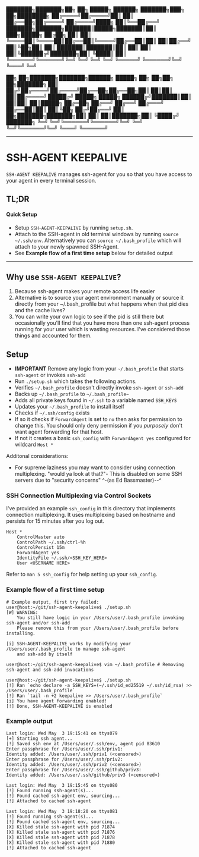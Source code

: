 ███████╗███████╗██╗  ██╗       █████╗  ██████╗ ███████╗███╗   ██╗████████╗
██╔════╝██╔════╝██║  ██║      ██╔══██╗██╔════╝ ██╔════╝████╗  ██║╚══██╔══╝
███████╗███████╗███████║█████╗███████║██║  ███╗█████╗  ██╔██╗ ██║   ██║
╚════██║╚════██║██╔══██║╚════╝██╔══██║██║   ██║██╔══╝  ██║╚██╗██║   ██║
███████║███████║██║  ██║      ██║  ██║╚██████╔╝███████╗██║ ╚████║   ██║
╚══════╝╚══════╝╚═╝  ╚═╝      ╚═╝  ╚═╝ ╚═════╝ ╚══════╝╚═╝  ╚═══╝   ╚═╝

██╗  ██╗███████╗███████╗██████╗  █████╗ ██╗     ██╗██╗   ██╗███████╗
██║ ██╔╝██╔════╝██╔════╝██╔══██╗██╔══██╗██║     ██║██║   ██║██╔════╝
█████╔╝ █████╗  █████╗  ██████╔╝███████║██║     ██║██║   ██║█████╗
██╔═██╗ ██╔══╝  ██╔══╝  ██╔═══╝ ██╔══██║██║     ██║╚██╗ ██╔╝██╔══╝
██║  ██╗███████╗███████╗██║     ██║  ██║███████╗██║ ╚████╔╝ ███████╗
╚═╝  ╚═╝╚══════╝╚══════╝╚═╝     ╚═╝  ╚═╝╚══════╝╚═╝  ╚═══╝  ╚══════╝

-------
# SSH-AGENT KEEPALIVE
`SSH-AGENT KEEPALIVE` manages ssh-agent for you so that you have access to
your agent in every terminal session.

## TL;DR
#### Quick Setup
- Setup `SSH-AGENT-KEEPALIVE` by running `setup.sh`.
- Attach to the SSH-agent in old terminal windows by running `source ~/.ssh/env`.
  Alternatively you can `source ~/.bash_profile` which will attach to your newly
  spawned SSH-Agent.
- See **Example flow of a first time setup** below for detailed output

---

## Why use `SSH-AGENT KEEPALIVE`?
  1. Because ssh-agent makes your remote access life easier
  2. Alternative is to source your agent environment manually or source it directly from
     your ~/.bash_profile but what happens when that pid dies and the cache lives?
  3. You can write your own logic to see if the pid is still there but occasionally you'll find
     that you have more than one ssh-agent process running for your user which is wasting
     resources. I've considered those things and accounted for them. 

## Setup
- **IMPORTANT** Remove any logic from your `~/.bash_profile` that starts `ssh-agent` or invokes `ssh-add`
- Run `./setup.sh` which takes the following actions.
 - Verifies `~/.bash_profile` doesn't directly invoke `ssh-agent` or `ssh-add`
 - Backs up `~/.bash_profile` to `~/.bash_profile~`
 - Adds all private keys found in `~/.ssh` to a variable named `SSH_KEYS`
 - Updates your `~/.bash_profile` to install itself
 - Checks if `~/.ssh/config` exists
  - If so it checks if `ForwardAgent` is set to `no` then asks for permission to change this.
    You should only deny permission if you *purposely* don't want agent forwarding for that host.
  - If not it creates a basic `ssh_config` with `ForwardAgent yes` configured for wildcard `Host *`

Additonal considerations:
- For supreme laziness you may want to consider using connection multiplexing.
  "would ya look at that?"- This is disabled on some SSH servers due to "security concerns"
  ^-(as Ed Bassmaster)--^

### SSH Connection Multiplexing via Control Sockets
I've provided an example `ssh_config` in this directory that implements connection multiplexing.
It uses multiplexing based on hostname and persists for 15 minutes after you log out.

```
Host *
    ControlMaster auto
    ControlPath ~/.ssh/ctrl-%h
    ControlPersist 15m
    ForwardAgent yes
    IdentityFile ~/.ssh/<SSH_KEY_HERE>
    User <USERNAME HERE>
```

Refer to `man 5 ssh_config` for help setting up your `ssh_config`.

### Example flow of a first time setup
```
# Example output, first try failed:
user@host:~/git/ssh-agent-keepalive$ ./setup.sh
[W] WARNING:
    You still have logic in your /Users/user/.bash_profile invoking ssh-agent and/or ssh-add
    Please remove this from your /Users/user/.bash_profile before installing.

[i] SSH-AGENT-KEEPALIVE works by modifying your /Users/user/.bash_profile to manage ssh-agent
    and ssh-add by itself
```

```
user@host:~/git/ssh-agent-keepalive$ vim ~/.bash_profile # Removing ssh-agent and ssh-add invocations
```

```
user@host:~/git/ssh-agent-keepalive$ ./setup.sh
[!] Ran `echo declare -a SSH_KEYS=(~/.ssh/id_ed25519 ~/.ssh/id_rsa) >> /Users/user/.bash_profile`
[!] Ran `tail -n +2 keepalive >> /Users/user/.bash_profile`
[i] You have agent forwarding enabled!
[!] Done, SSH-AGENT-KEEPALIVE is enabled
```

### Example output
```
Last login: Wed May  3 19:15:41 on ttys079
[+] Starting ssh agent...
[!] Saved ssh env at /Users/user/.ssh/env, agent pid 83610
Enter passphrase for /Users/user/.ssh/priv1:
Identity added: /Users/user/.ssh/priv1 (<censored>)
Enter passphrase for /Users/user/.ssh/priv2:
Identity added: /Users/user/.ssh/priv2 (<censored>)
Enter passphrase for /Users/user/.ssh/github/priv3:
Identity added: /Users/user/.ssh/github/priv3 (<censored>)
```

```
Last login: Wed May  3 19:15:45 on ttys080
[!] Found running ssh-agent(s)...
[!] Found cached ssh-agent env, sourcing...
[!] Attached to cached ssh-agent
```

```
Last login: Wed May  3 19:18:20 on ttys081
[!] Found running ssh-agent(s)...
[!] Found cached ssh-agent env, sourcing...
[X] Killed stale ssh-agent with pid 71874
[X] Killed stale ssh-agent with pid 71876
[X] Killed stale ssh-agent with pid 71878
[X] Killed stale ssh-agent with pid 71880
[!] Attached to cached ssh-agent
```
